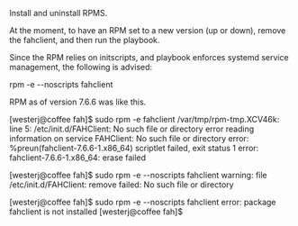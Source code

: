 Install and uninstall RPMS.

At the moment, to have an RPM set to a new version (up or down), remove the fahclient, and then run the playbook.

Since the RPM relies on initscripts, and playbook enforces systemd service management, the following is advised:

rpm -e --noscripts fahclient

RPM as of version 7.6.6 was like this.

[westerj@coffee fah]$ sudo rpm -e fahclient
/var/tmp/rpm-tmp.XCV46k: line 5: /etc/init.d/FAHClient: No such file or directory
error reading information on service FAHClient: No such file or directory
error: %preun(fahclient-7.6.6-1.x86_64) scriptlet failed, exit status 1
error: fahclient-7.6.6-1.x86_64: erase failed

[westerj@coffee fah]$ sudo rpm -e --noscripts fahclient
warning: file /etc/init.d/FAHClient: remove failed: No such file or directory

[westerj@coffee fah]$ sudo rpm -e --noscripts fahclient
error: package fahclient is not installed
[westerj@coffee fah]$
